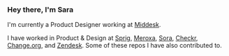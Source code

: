 ### Hey there, I'm Sara 

I'm currently a Product Designer working at [Middesk](https://github.com/middesk). 

I have worked in Product & Design at [Sprig](https://github.com/userleap), [Meroxa](https://github.com/meroxa), [Sora](https://github.com/soradotco), [Checkr](https://github.com/checkr), [Change.org](https://github.com/change), and [Zendesk](https://github.com/zendesk). Some of these repos I have also contributed to.
